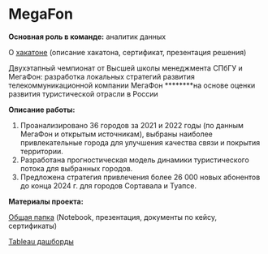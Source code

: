 # MegaFon

**Основная роль в команде:** аналитик данных

О [хакатоне](https://olympmegafon.gsom.spbu.ru/) (описание хакатона, сертификат, презентация решения)

Двухэтапный чемпионат от Высшей школы менеджмента СПбГУ и МегаФон: разработка локальных стратегий развития телекоммуникационной компании МегаФон ********на основе оценки развития туристической отрасли в России 

**Описание работы:** 

1. Проанализировано 36 городов за 2021 и 2022 годы (по данным МегаФон и открытым источникам), выбраны наиболее привлекательные города для улучшения качества связи и покрытия территории. 
2. Разработана прогностическая модель динамики туристического потока для выбранных городов.
3. Предложена стратегия привлечения более 26 000 новых абонентов до конца 2024 г. для городов Сортавала и Туапсе.

**Материалы проекта:**

[Общая папка](https://drive.google.com/drive/u/0/folders/14GFB8A_AZs3TTw7p2aYm0ipXF8vmWgXd) (Notebook, презентация, документы по кейсу, сертификаты)

[Tableau дашборды](https://public.tableau.com/app/profile/olga.selezneva/viz/Megafon/sheet0)
